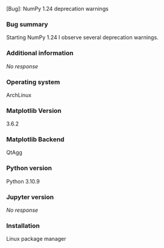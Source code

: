 [Bug]: NumPy 1.24 deprecation warnings

### Bug summary
Starting NumPy 1.24 I observe several deprecation warnings.

### Additional information
_No response_

### Operating system
ArchLinux

### Matplotlib Version
3.6.2

### Matplotlib Backend
QtAgg

### Python version
Python 3.10.9

### Jupyter version
_No response_

### Installation
Linux package manager